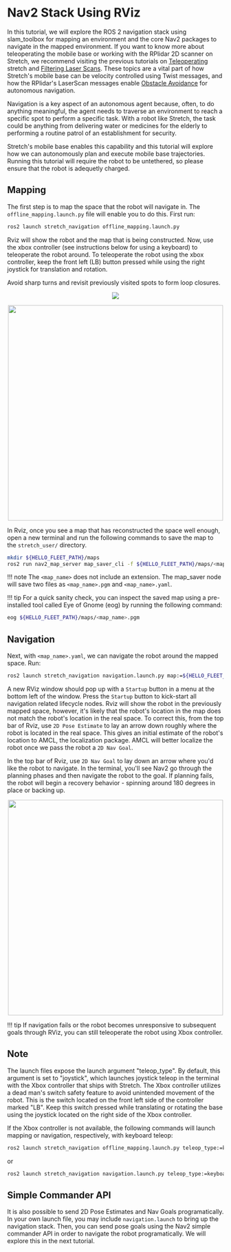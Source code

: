 # Nav2 Stack Using RViz
In this tutorial, we will explore the ROS 2 navigation stack using slam_toolbox for mapping an environment and the core Nav2 packages to navigate in the mapped environment. If you want to know more about teleoperating the mobile base or working with the RPlidar 2D scanner on Stretch, we recommend visiting the previous tutorials on [Teleoperating](https://docs.hello-robot.com/0.2/stretch-tutorials/ros2/example_1/) stretch and [Filtering Laser Scans](https://docs.hello-robot.com/0.2/stretch-tutorials/ros2/example_2/). These topics are a vital part of how Stretch's mobile base can be velocity controlled using Twist messages, and how the RPlidar's LaserScan messages enable [Obstacle Avoidance](https://docs.hello-robot.com/0.2/stretch-tutorials/ros2/obstacle_avoider/) for autonomous navigation.

Navigation is a key aspect of an autonomous agent because, often, to do anything meaningful, the agent needs to traverse an environment to reach a specific spot to perform a specific task. With a robot like Stretch, the task could be anything from delivering water or medicines for the elderly to performing a routine patrol of an establishment for security.

Stretch's mobile base enables this capability and this tutorial will explore how we can autonomously plan and execute mobile base trajectories. Running this tutorial will require the robot to be untethered, so please ensure that the robot is adequetly charged.

## Mapping
The first step is to map the space that the robot will navigate in. The `offline_mapping.launch.py` file will enable you to do this. First run:

```bash
ros2 launch stretch_navigation offline_mapping.launch.py
```

Rviz will show the robot and the map that is being constructed. Now, use the xbox controller (see instructions below for using a keyboard) to teleoperate the robot around. To teleoperate the robot using the xbox controller, keep the front left (LB) button pressed while using the right joystick for translation and rotation.

Avoid sharp turns and revisit previously visited spots to form loop closures.

<p align="center">
  <img src="https://user-images.githubusercontent.com/97639181/206605927-4ebe1003-6bcc-48d7-a159-ba492db92f3f.png"/>
</p>

<p align="center">
  <img height=500 src="https://user-images.githubusercontent.com/97639181/206606439-a3e346d4-83d9-45ec-93cc-8804a2b9719c.gif"/>
</p>

In Rviz, once you see a map that has reconstructed the space well enough, open a new terminal and run the following commands to save the map to the `stretch_user/` directory.

```bash
mkdir ${HELLO_FLEET_PATH}/maps
ros2 run nav2_map_server map_saver_cli -f ${HELLO_FLEET_PATH}/maps/<map_name>
```

!!! note
    The `<map_name>` does not include an extension. The map_saver node will save two files as `<map_name>.pgm` and `<map_name>.yaml`.
    
!!! tip
    For a quick sanity check, you can inspect the saved map using a pre-installed tool called Eye of Gnome (eog) by running the following command:

```bash
eog ${HELLO_FLEET_PATH}/maps/<map_name>.pgm
```

## Navigation
Next, with `<map_name>.yaml`, we can navigate the robot around the mapped space. Run:

```bash
ros2 launch stretch_navigation navigation.launch.py map:=${HELLO_FLEET_PATH}/maps/<map_name>.yaml
```

A new RViz window should pop up with a `Startup` button in a menu at the bottom left of the window. Press the `Startup` button to kick-start all navigation related lifecycle nodes. Rviz will show the robot in the previously mapped space, however, it's likely that the robot's location in the map does not match the robot's location in the real space. To correct this, from the top bar of Rviz, use `2D Pose Estimate` to lay an arrow down roughly where the robot is located in the real space. This gives an initial estimate of the robot's location to AMCL, the localization package. AMCL will better localize the robot once we pass the robot a `2D Nav Goal`. 

In the top bar of Rviz, use `2D Nav Goal` to lay down an arrow where you'd like the robot to navigate. In the terminal, you'll see Nav2 go through the planning phases and then navigate the robot to the goal. If planning fails, the robot will begin a recovery behavior - spinning around 180 degrees in place or backing up.

<p align="center">
  <img height=500 src="https://user-images.githubusercontent.com/97639181/206606699-9f3b87b1-a7d1-4074-b68a-2e880fc576a3.gif"/>
</p>

!!! tip
    If navigation fails or the robot becomes unresponsive to subsequent goals through RViz, you can still teleoperate the robot using Xbox controller.

## Note
The launch files expose the launch argument "teleop_type". By default, this argument is set to "joystick", which launches joystick teleop in the terminal with the Xbox controller that ships with Stretch. The Xbox controller utilizes a dead man's switch safety feature to avoid unintended movement of the robot. This is the switch located on the front left side of the controller marked "LB". Keep this switch pressed while translating or rotating the base using the joystick located on the right side of the Xbox controller.

If the Xbox controller is not available, the following commands will launch mapping or navigation, respectively, with keyboard teleop:

```bash
ros2 launch stretch_navigation offline_mapping.launch.py teleop_type:=keyboard
```
or
```bash
ros2 launch stretch_navigation navigation.launch.py teleop_type:=keyboard map:=${HELLO_FLEET_PATH}/maps/<map_name>.yaml
```

## Simple Commander API
It is also possible to send 2D Pose Estimates and Nav Goals programatically. In your own launch file, you may include `navigation.launch` to bring up the navigation stack. Then, you can send pose goals using the Nav2 simple commander API in order to navigate the robot programatically. We will explore this in the next tutorial.
